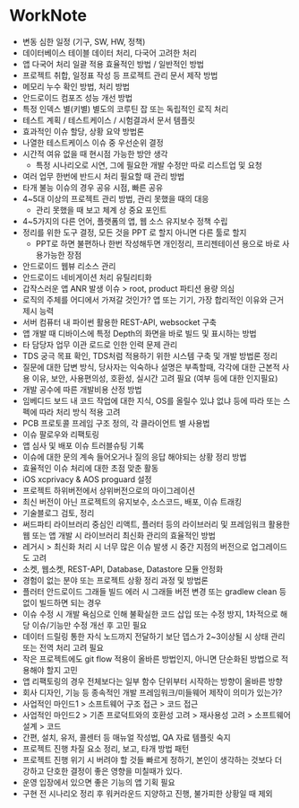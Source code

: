 # WorkNote

- 변동 심한 일정 (기구, SW, HW, 정책)
- 데이터베이스 테이블 데이터 처리, 다국어 고려한 처리
- 앱 다국어 처리 일괄 적용 효율적인 방법 / 일반적인 방법
- 프로젝트 취합, 일정표 작성 등 프로젝트 관리 문서 제작 방법
- 메모리 누수 확인 방법, 처리 방법
- 안드로이드 컴포즈 성능 개선 방법
- 특정 인덱스 별(키별) 별도의 코루틴 잡 또는 독립적인 로직 처리
- 테스트 계획 / 테스트케이스 / 시험결과서 문서 템플릿
- 효과적인 이슈 할당, 상황 요약 방법론
- 나열한 테스트케이스 이슈 중 우선순위 결정
- 시간적 여유 없을 때 현시점 가능한 방안 생각
  - 특정 시나리오로 시연, 그에 필요한 개발 수정만 따로 리스트업 및 요청
- 여러 업무 한번에 반드시 처리 필요할 때 관리 방법
- 타개 불능 이슈의 경우 공유 시점, 빠른 공유
- 4~5대 이상의 프로젝트 관리 방법, 관리 못했을 때의 대응
  - 관리 못했을 때 보고 체계 상 중요 포인트
- 4~5가지의 다른 언어, 플랫폼의 앱, 웹 소스 유지보수 정책 수립
- 정리를 위한 도구 결정, 모든 것을 PPT 로 할지 아니면 다른 툴로 할지
  - PPT로 하면 불편하나 한번 작성해두면 개인정리, 프리젠테이션 용으로 바로 사용가능한 장점
- 안드로이드 웹뷰 리소스 관리
- 안드로이드 네비게이션 처리 유틸리티화
- 갑작스러운 앱 ANR 발생 이슈 > root, product 파티션 용량 의심
- 로직의 주체를 어디에서 가져갈 것인가? 앱 또는 기기, 가장 합리적인 이유와 근거 제시 능력
- 서버 컴퓨터 내 파이썬 활용한 REST-API, websocket 구축
- 앱 개발 때 디바이스에 특정 Depth의 화면을 바로 빌드 및 표시하는 방법
- 타 담당자 업무 이관 로드로 인한 인력 문제 관리
- TDS 궁극 목표 확인, TDS처럼 적용하기 위한 시스템 구축 및 개발 방법론 정리
- 질문에 대한 답변 방식, 당사자는 익숙하나 설명은 부족할때, 각각에 대한 근본적 사용 이유, 보안, 사용편의성, 호환성, 실시간 고려 필요 (여부 등에 대한 인지필요)
- 개발 공수에 따른 개발비용 산정 방법
- 임베디드 보드 내 코드 작업에 대한 지식, OS를 올릴수 있냐 없냐 등에 따라 또는 스펙에 따라 처리 방식 적용 고려
- PCB 프로토콜 프레임 구조 정의, 각 클라이언트 별 사용법
- 이슈 팔로우와 리팩토링
- 앱 심사 및 배포 이슈 트러블슈팅 기록
- 이슈에 대한 문의 계속 들어오거나 질의 응답 해야되는 상황 정리 방법
- 효율적인 이슈 처리에 대한 초점 맞춘 활동
- iOS xcprivacy & AOS proguard 설정
- 프로젝트 하위버전에서 상위버전으로의 마이그레이션
- 최신 버전이 아닌 프로젝트의 유지보수, 소스코드, 배포, 이슈 트래킹
- 기술블로그 검토, 정리
- 써드파티 라이브러리 중심인 리액트, 플러터 등의 라이브러리 및 프레임워크 활용한 웹 또는 앱 개발 시 라이브러리 최신화 관리의 효율적인 방법
- 레거시 > 최신화 처리 시 너무 많은 이슈 발생 시 중간 지점의 버전으로 업그레이드도 고려
- 소켓, 웹소켓, REST-API, Database, Datastore 모듈 안정화
- 경험이 없는 분야 또는 프로젝트 상황 정리 과정 및 방법론
- 플러터 안드로이드 그래들 빌드 에러 시 그래들 버전 변경 또는 gradlew clean 등 없이 빌드하면 되는 경우
- 이슈 수정 시 개발 욕심으로 인해 불확실한 코드 삽입 또는 수정 방지, 1차적으로 해당 이슈/기능만 수정 개선 후 고민 필요
- 데이터 드릴링 통한 자식 노드까지 전달하기 보단 뎁스가 2~3이상될 시 상태 관리 또는 전역 처리 고려 필요
- 작은 프로젝트에도 git flow 적용이 올바른 방법인지, 아니면 단순화된 방법으로 적용해야 할지 고민
- 앱 리팩토링의 경우 전체보다는 일부 함수 단위부터 시작하는 방향이 올바른 방향
- 회사 디자인, 기능 등 종속적인 개발 프레임워크/미들웨어 제작이 의미가 있는가?
- 사업적인 마인드1 > 소프트웨어 구조 접근 > 코드 접근
- 사업적인 마인드2 > 기존 프로덕트와의 호환성 고려 > 재사용성 고려 > 소프트웨어 설계 > 코드
- 간편, 설치, 유저, 콜센터 등 매뉴얼 작성법, QA 자료 템플릿 숙지
- 프로젝트 진행 차질 요소 정리, 보고, 타개 방법 패턴
- 프로젝트 진행 위기 시 버려야 할 것들 빠르게 정하기, 본인이 생각하는 것보다 더 강하고 단호한 결정이 좋은 영향을 미칠때가 있다.
- 운영 입장에서 있으면 좋은 기능의 앱 기획 필요
- 구현 전 시나리오 정리 후 워커라운드 지양하고 진행, 불가피한 상황일 때 제외
